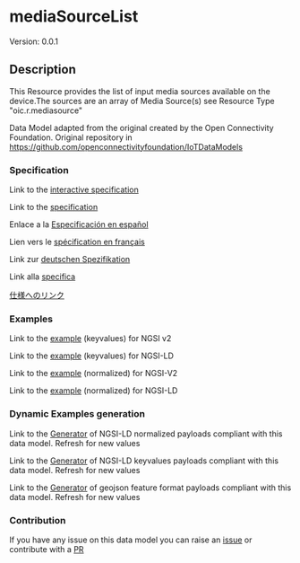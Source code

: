 # mediaSourceList
Version: 0.0.1

## Description 

This Resource provides the list of input media sources available on the device.The sources are an array of Media Source(s) see Resource Type "oic.r.mediasource"

Data Model adapted from the original created by the Open Connectivity Foundation. Original repository in https://github.com/openconnectivityfoundation/IoTDataModels
### Specification

Link to the [interactive specification](https://swagger.lab.fiware.org/?url=https://smart-data-models.github.io/dataModel.OCF/mediaSourceList/swagger.yaml)

Link to the [specification](https://github.com/smart-data-models/dataModel.OCF/blob/master/mediaSourceList/doc/spec.md)

Enlace a la [Especificación en español](https://github.com/smart-data-models/dataModel.OCF/blob/master/mediaSourceList/doc/spec_ES.md)

Lien vers le [spécification en français](https://github.com/smart-data-models/dataModel.OCF/blob/master/mediaSourceList/doc/spec_FR.md)

Link zur [deutschen Spezifikation](https://github.com/smart-data-models/dataModel.OCF/blob/master/mediaSourceList/doc/spec_DE.md)

Link alla [specifica](https://github.com/smart-data-models/dataModel.OCF/blob/master/mediaSourceList/doc/spec_IT.md)

[仕様へのリンク](https://github.com/smart-data-models/dataModel.OCF/blob/master/mediaSourceList/doc/spec_JA.md)
### Examples

Link to the [example](https://smart-data-models.github.io/dataModel.OCF/mediaSourceList/examples/example.json) (keyvalues) for NGSI v2

Link to the [example](https://smart-data-models.github.io/dataModel.OCF/mediaSourceList/examples/example.jsonld) (keyvalues) for NGSI-LD

Link to the [example](https://smart-data-models.github.io/dataModel.OCF/mediaSourceList/examples/example-normalized.json) (normalized) for NGSI-V2

Link to the [example](https://smart-data-models.github.io/dataModel.OCF/mediaSourceList/examples/example-normalized.jsonld) (normalized) for NGSI-LD
### Dynamic Examples generation

Link to the [Generator](https://smartdatamodels.org/extra/ngsi-ld_generator.php?schemaUrl=https://raw.githubusercontent.com/smart-data-models/dataModel.OCF/master/mediaSourceList/schema.json&email=info@smartdatamodels.org) of NGSI-LD normalized payloads compliant with this data model. Refresh for new values

Link to the [Generator](https://smartdatamodels.org/extra/ngsi-ld_generator_keyvalues.php?schemaUrl=https://raw.githubusercontent.com/smart-data-models/dataModel.OCF/master/mediaSourceList/schema.json&email=info@smartdatamodels.org) of NGSI-LD keyvalues payloads compliant with this data model. Refresh for new values

Link to the [Generator](https://smartdatamodels.org/extra/geojson_features_generator.php?schemaUrl=https://raw.githubusercontent.com/smart-data-models/dataModel.OCF/master/mediaSourceList/schema.json&email=info@smartdatamodels.org) of geojson feature format payloads compliant with this data model. Refresh for new values
### Contribution

 If you have any issue on this data model you can raise an [issue](https://github.com/smart-data-models/dataModel.OCF/issues)  or contribute with a [PR](https://github.com/smart-data-models/dataModel.OCF/pulls)